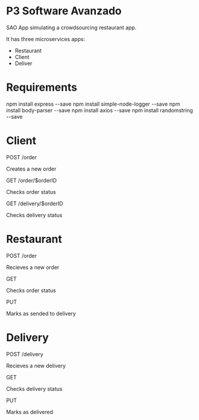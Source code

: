 # P3 Software Avanzado

SAO App simulating a crowdsourcing restaurant app.

It has three microservices apps:
* Restaurant
* Client
* Deliver

# Requirements

npm install express --save
npm install simple-node-logger --save
npm install body-parser --save
npm install axios --save
npm install randomstring --save

# Client

POST /order

Creates a new order

GET /order/$orderID

Checks order status

GET /delivery/$orderID

Checks delivery status

# Restaurant 

POST /order

Recieves a new order

GET

Checks order status

PUT 

Marks as sended to delivery

# Delivery

POST /delivery

Recieves a new delivery

GET

Checks delivery status

PUT

Marks as delivered
